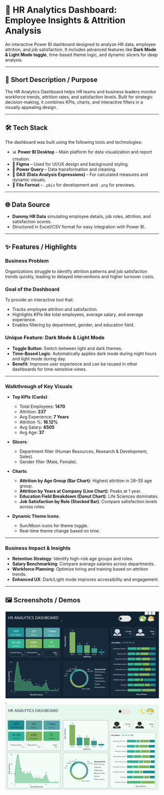 # 👥 HR Analytics Dashboard: Employee Insights & Attrition Analysis

An interactive Power BI dashboard designed to analyze HR data, employee attrition, and job satisfaction. It includes advanced features like **Dark Mode & Light Mode toggle**, time-based theme logic, and dynamic slicers for deep analysis.

---

## 📝 Short Description / Purpose
The HR Analytics Dashboard helps HR teams and business leaders monitor workforce trends, attrition rates, and satisfaction levels. Built for strategic decision-making, it combines KPIs, charts, and interactive filters in a visually appealing design.

---

## 🛠 Tech Stack
The dashboard was built using the following tools and technologies:

- 📊 **Power BI Desktop** – Main platform for data visualization and report creation.
- 🎨 **Figma** – Used for UI/UX design and background styling.
- 📂 **Power Query** – Data transformation and cleaning.
- 🧠 **DAX (Data Analysis Expressions)** – For calculated measures and dynamic visuals.
- 📁 **File Format** – `.pbix` for development and `.png` for previews.

---

## 🌐 Data Source
- **Dummy HR Data** simulating employee details, job roles, attrition, and satisfaction scores.
- Structured in Excel/CSV format for easy integration with Power BI.

---

## ✨ Features / Highlights

### **Business Problem**
Organizations struggle to identify attrition patterns and job satisfaction trends quickly, leading to delayed interventions and higher turnover costs.

### **Goal of the Dashboard**
To provide an interactive tool that:
- Tracks employee attrition and satisfaction.
- Highlights KPIs like total employees, average salary, and average experience.
- Enables filtering by department, gender, and education field.

### **Unique Feature: Dark Mode & Light Mode**
- **Toggle Button**: Switch between light and dark themes.
- **Time-Based Logic**: Automatically applies dark mode during night hours and light mode during day.
- **Benefit**: Improves user experience and can be reused in other dashboards for time-sensitive views.

---

### **Walkthrough of Key Visuals**
- **Top KPIs (Cards)**:
  - Total Employees: **1470**
  - Attrition: **237**
  - Avg Experience: **7 Years**
  - Attrition %: **16.12%**
  - Avg Salary: **6505**
  - Avg Age: **37**

- **Slicers**:
  - Department filter (Human Resources, Research & Development, Sales).
  - Gender filter (Male, Female).

- **Charts**:
  - **Attrition by Age Group (Bar Chart)**: Highest attrition in 26–35 age group.
  - **Attrition by Years at Company (Line Chart)**: Peaks at 1 year.
  - **Education Field Breakdown (Donut Chart)**: Life Sciences dominates.
  - **Job Satisfaction by Role (Stacked Bar)**: Compare satisfaction levels across roles.

- **Dynamic Theme Icons**:
  - Sun/Moon icons for theme toggle.
  - Real-time theme change based on time.

---

### **Business Impact & Insights**
- **Retention Strategy**: Identify high-risk age groups and roles.
- **Salary Benchmarking**: Compare average salaries across departments.
- **Workforce Planning**: Optimize hiring and training based on attrition trends.
- **Enhanced UX**: Dark/Light mode improves accessibility and engagement.

---
## 🖼 Screenshots / Demos
![HR Analytics Dashboard – Dark Mode](https://raw.githubusercontent.com/rishikesh199/HR_Dashboard_PowerBI/main/HR%20Analytics%20Dark_Mode.png).
![HR Analytics Dashboard – Light Mode](https://raw.githubusercontent.com/rishikesh199/HR_Dashboard_PowerBI/main/HR%20Analytics%20Lite_Mode.png)

